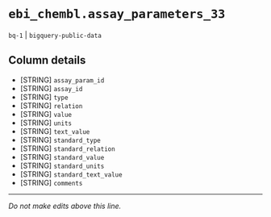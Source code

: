 # `ebi_chembl.assay_parameters_33`
`bq-1` | `bigquery-public-data`

## Column details
* [STRING]    `assay_param_id`
* [STRING]    `assay_id`
* [STRING]    `type`
* [STRING]    `relation`
* [STRING]    `value`
* [STRING]    `units`
* [STRING]    `text_value`
* [STRING]    `standard_type`
* [STRING]    `standard_relation`
* [STRING]    `standard_value`
* [STRING]    `standard_units`
* [STRING]    `standard_text_value`
* [STRING]    `comments`

-------------------------------------------------------------------------------
*Do not make edits above this line.*
